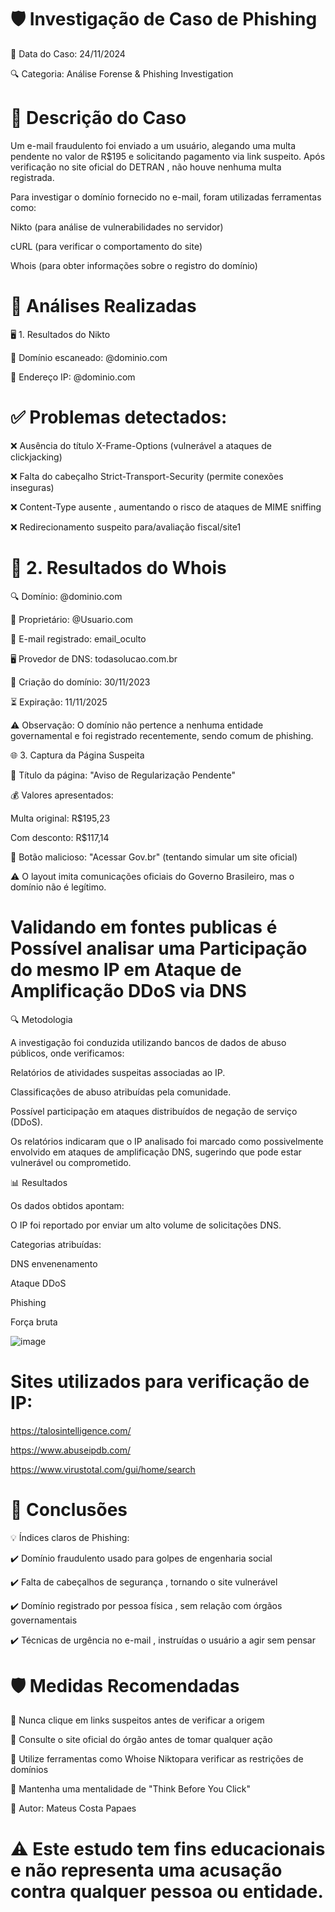 # 🛡️ Investigação de Caso de Phishing

📅 Data do Caso: 24/11/2024

🔍 Categoria: Análise Forense & Phishing Investigation

# 📌 Descrição do Caso
Um e-mail fraudulento foi enviado a um usuário, alegando uma multa pendente no valor de R$195 e solicitando pagamento via link suspeito. Após verificação no site oficial do DETRAN , não houve nenhuma multa registrada.

Para investigar o domínio fornecido no e-mail, foram utilizadas ferramentas como:

Nikto (para análise de vulnerabilidades no servidor)

cURL (para verificar o comportamento do site)

Whois (para obter informações sobre o registro do domínio)

# 🔎 Análises Realizadas

🖥️ 1. Resultados do Nikto

🔗 Domínio escaneado: @dominio.com

📍 Endereço IP: @dominio.com

# ✅ Problemas detectados:

❌ Ausência do título X-Frame-Options (vulnerável a ataques de clickjacking)

❌ Falta do cabeçalho Strict-Transport-Security (permite conexões inseguras)

❌ Content-Type ausente , aumentando o risco de ataques de MIME sniffing

❌ Redirecionamento suspeito para/avaliação fiscal/site1

# 📄 2. Resultados do Whois

🔍 Domínio: @dominio.com

👤 Proprietário: @Usuario.com

📧 E-mail registrado: email_oculto

🖥️ Provedor de DNS: todasolucao.com.br

📅 Criação do domínio: 30/11/2023

⏳ Expiração: 11/11/2025

⚠ Observação: O domínio não pertence a nenhuma entidade governamental e foi registrado recentemente, sendo comum de phishing.

🌐 3. Captura da Página Suspeita

📌 Título da página: "Aviso de Regularização Pendente"

💰 Valores apresentados:

Multa original: R$195,23

Com desconto: R$117,14

🔗 Botão malicioso: "Acessar Gov.br" (tentando simular um site oficial)

⚠️ O layout imita comunicações oficiais do Governo Brasileiro, mas o domínio não é legítimo.

# Validando em fontes publicas é Possível analisar uma Participação do mesmo IP em Ataque de Amplificação DDoS via DNS

🔍 Metodologia

A investigação foi conduzida utilizando bancos de dados de abuso públicos, onde verificamos:

Relatórios de atividades suspeitas associadas ao IP.

Classificações de abuso atribuídas pela comunidade.

Possível participação em ataques distribuídos de negação de serviço (DDoS).

Os relatórios indicaram que o IP analisado foi marcado como possivelmente envolvido em ataques de amplificação DNS, sugerindo que pode estar vulnerável ou comprometido.

📊 Resultados

Os dados obtidos apontam:

O IP foi reportado por enviar um alto volume de solicitações DNS.

Categorias atribuídas:

DNS envenenamento

Ataque DDoS

Phishing 

Força bruta

![image](https://github.com/user-attachments/assets/99168da2-b35a-41bd-aa55-afd39d423c24)

# Sites utilizados para verificação de IP: 

https://talosintelligence.com/

https://www.abuseipdb.com/

https://www.virustotal.com/gui/home/search

# 📌 Conclusões

💡 Índices claros de Phishing:

✔️ Domínio fraudulento usado para golpes de engenharia social

✔️ Falta de cabeçalhos de segurança , tornando o site vulnerável

✔️ Domínio registrado por pessoa física , sem relação com órgãos governamentais

✔️ Técnicas de urgência no e-mail , instruídas o usuário a agir sem pensar

# 🛡️ Medidas Recomendadas

🔹 Nunca clique em links suspeitos antes de verificar a origem

🔹 Consulte o site oficial do órgão antes de tomar qualquer ação

🔹 Utilize ferramentas como Whoise Niktopara verificar as restrições de domínios

🔹 Mantenha uma mentalidade de "Think Before You Click"



📌 Autor: Mateus Costa Papaes


# ⚠️ Este estudo tem fins educacionais e não representa uma acusação contra qualquer pessoa ou entidade.
